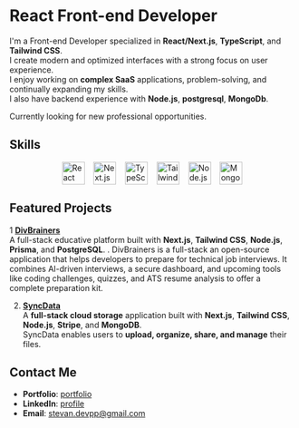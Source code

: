 # React Front-end Developer

I'm a Front-end Developer specialized in **React/Next.js**, **TypeScript**, and **Tailwind CSS**.  
I create modern and optimized interfaces with a strong focus on user experience.  
I enjoy working on **complex SaaS** applications, problem-solving, and continually expanding my skills.  
I also have backend experience with **Node.js**, **postgresql**, **MongoDb**.

Currently looking for new professional opportunities.


## Skills


<div style="display: flex; flex-wrap: wrap; justify-content: center; align-items: center;">
  <img src="https://raw.githubusercontent.com/marwin1991/profile-technology-icons/refs/heads/main/icons/react.png" width="40" alt="React" />&nbsp;&nbsp;&nbsp;&nbsp;
<img src="https://raw.githubusercontent.com/marwin1991/profile-technology-icons/refs/heads/main/icons/next_js.png" width="40" alt="Next.js" />&nbsp;&nbsp;&nbsp;&nbsp;
<img src="https://raw.githubusercontent.com/marwin1991/profile-technology-icons/refs/heads/main/icons/typescript.png" width="40" alt="TypeScript" />&nbsp;&nbsp;&nbsp;&nbsp;
<img src="https://raw.githubusercontent.com/marwin1991/profile-technology-icons/refs/heads/main/icons/tailwind_css.png" width="40" alt="Tailwind CSS" />&nbsp;&nbsp;&nbsp;&nbsp;
<img src="https://raw.githubusercontent.com/marwin1991/profile-technology-icons/refs/heads/main/icons/node_js.png" width="40" alt="Node.js" />&nbsp;&nbsp;&nbsp;&nbsp;
<img src="https://raw.githubusercontent.com/marwin1991/profile-technology-icons/refs/heads/main/icons/mongodb.png" width="40" alt="MongoDb" />
</div>


## Featured Projects

1 [**DivBrainers**](https://github.com/Stv-devl/divbrainers)  
A full-stack educative platform built with  **Next.js**, **Tailwind CSS**, **Node.js**, **Prisma**, and **PostgreSQL**.  .
DivBrainers is a full-stack an open-source application that helps developers to prepare for technical job interviews. It combines AI-driven interviews, a secure dashboard, and upcoming tools like coding challenges, quizzes, and ATS resume analysis to offer a complete 
preparation kit.


2. [**SyncData**](https://github.com/Stv-devl/SyncData)  
A **full-stack cloud storage** application built with **Next.js**, **Tailwind CSS**, **Node.js**, **Stripe**, and **MongoDB**.  
SyncData enables users to **upload, organize, share, and manage** their files.


## Contact Me

- **Portfolio**: [portfolio](https://www.stevandev.com/)  
- **LinkedIn**: [profile](https://www.linkedin.com/in/stevan-l-793141128/)  
- **Email**: [stevan.devpp@gmail.com](mailto:stevan.devpp@gmail.com)
